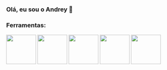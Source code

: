 ### Olá, eu sou o Andrey 👋

### Ferramentas:
<div>
  <img src="https://cdn.jsdelivr.net/gh/devicons/devicon/icons/python/python-original-wordmark.svg" width="80" height="80"/>
  <img src="https://cdn.jsdelivr.net/gh/devicons/devicon/icons/html5/html5-original-wordmark.svg"  width="80" height="80"/>
  <img src="https://cdn.jsdelivr.net/gh/devicons/devicon/icons/arduino/arduino-original-wordmark.svg" width="80" height="80" />
  <img src="https://cdn.jsdelivr.net/gh/devicons/devicon/icons/javascript/javascript-original.svg"  width="80" height="80" />
  <img src="https://cdn.jsdelivr.net/gh/devicons/devicon/icons/mysql/mysql-original-wordmark.svg"  width="80" height="80"/>
</div>



          
          
          
<!--
**AndreyHenrique1/AndreyHenrique1** is a ✨ _special_ ✨ repository because its `README.md` (this file) appears on your GitHub profile.

Here are some ideas to get you started:

- 🔭 I’m currently working on ...
- 🌱 I’m currently learning ...
- 👯 I’m looking to collaborate on ...
- 🤔 I’m looking for help with ...
- 💬 Ask me about ...
- 📫 How to reach me: ...
- 😄 Pronouns: ...
- ⚡ Fun fact: ...
-->
